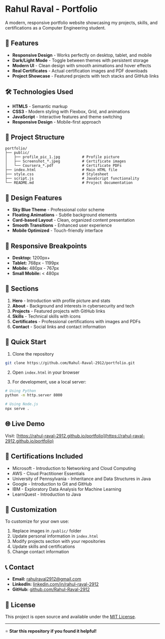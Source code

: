 # Rahul Raval - Portfolio

A modern, responsive portfolio website showcasing my projects, skills, and certifications as a Computer Engineering student.

## 🚀 Features

- **Responsive Design** - Works perfectly on desktop, tablet, and mobile
- **Dark/Light Mode** - Toggle between themes with persistent storage
- **Modern UI** - Clean design with smooth animations and hover effects
- **Real Certificates** - Actual certification images and PDF downloads
- **Project Showcase** - Featured projects with tech stacks and GitHub links

## 🛠️ Technologies Used

- **HTML5** - Semantic markup
- **CSS3** - Modern styling with Flexbox, Grid, and animations
- **JavaScript** - Interactive features and theme switching
- **Responsive Design** - Mobile-first approach

## 📁 Project Structure

```
portfolio/
├── public/
│   ├── profile_pic_1.jpg          # Profile picture
│   ├── Screenshot_*.jpeg          # Certificate images
│   └── Coursera_*.pdf             # Certificate PDFs
├── index.html                     # Main HTML file
├── style.css                      # Stylesheet
├── script.js                      # JavaScript functionality
└── README.md                      # Project documentation
```

## 🎨 Design Features

- **Sky Blue Theme** - Professional color scheme
- **Floating Animations** - Subtle background elements
- **Card-based Layout** - Clean, organized content presentation
- **Smooth Transitions** - Enhanced user experience
- **Mobile Optimized** - Touch-friendly interface

## 📱 Responsive Breakpoints

- **Desktop:** 1200px+
- **Tablet:** 768px - 1199px
- **Mobile:** 480px - 767px
- **Small Mobile:** < 480px

## 🌟 Sections

1. **Hero** - Introduction with profile picture and stats
2. **About** - Background and interests in cybersecurity and tech
3. **Projects** - Featured projects with GitHub links
4. **Skills** - Technical skills with icons
5. **Certificates** - Professional certifications with images and PDFs
6. **Contact** - Social links and contact information

## 🚀 Quick Start

1. Clone the repository
```bash
git clone https://github.com/Rahul-Raval-2912/portfolio.git
```

2. Open `index.html` in your browser

3. For development, use a local server:
```bash
# Using Python
python -m http.server 8000

# Using Node.js
npx serve .
```

## 🌐 Live Demo

Visit: [https://rahul-raval-2912.github.io/portfolio](https://rahul-raval-2912.github.io/portfolio)

## 📄 Certifications Included

- Microsoft - Introduction to Networking and Cloud Computing
- AWS - Cloud Practitioner Essentials
- University of Pennsylvania - Inheritance and Data Structures in Java
- Google - Introduction to Git and GitHub
- IBM - Exploratory Data Analysis for Machine Learning
- LearnQuest - Introduction to Java

## 🔧 Customization

To customize for your own use:

1. Replace images in `/public/` folder
2. Update personal information in `index.html`
3. Modify projects section with your repositories
4. Update skills and certifications
5. Change contact information

## 📞 Contact

- **Email:** rahulraval2912@gmail.com
- **LinkedIn:** [linkedin.com/in/rahul-raval-2912](https://www.linkedin.com/in/rahul-raval-27a5a932a/)
- **GitHub:** [github.com/Rahul-Raval-2912](https://github.com/Rahul-Raval-2912)

## 📝 License

This project is open source and available under the [MIT License](LICENSE).

---

⭐ **Star this repository if you found it helpful!**
